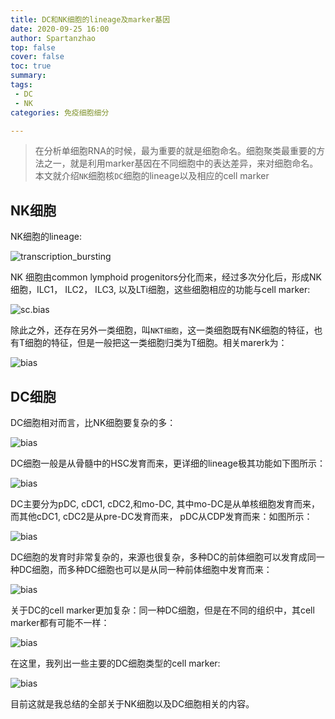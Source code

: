 ```yaml
---
title: DC和NK细胞的lineage及marker基因
date: 2020-09-25 16:00
author: Spartanzhao
top: false
cover: false
toc: true
summary:
tags: 
 - DC
 - NK
categories: 免疫细胞细分

---
```


> 在分析单细胞RNA的时候，最为重要的就是细胞命名。细胞聚类最重要的方法之一，就是利用marker基因在不同细胞中的表达差异，来对细胞命名。本文就介绍`NK`细胞核`DC`细胞的lineage以及相应的cell marker

## NK细胞

NK细胞的lineage:

![transcription_bursting](https://gitee.com/anno-sc/blog_source/raw/master/figure/DC_marker/common_lymphoid_progenitors.png)


NK 细胞由common lymphoid progenitors分化而来，经过多次分化后，形成NK细胞，ILC1， ILC2， ILC3, 以及LTi细胞，这些细胞相应的功能与cell marker:

![sc.bias](https://gitee.com/anno-sc/blog_source/raw/master/figure/DC_marker/Innate_lymphoid_cells.png)

除此之外，还存在另外一类细胞，叫`NKT细胞`，这一类细胞既有NK细胞的特征，也有T细胞的特征，但是一般把这一类细胞归类为T细胞。相关marerk为：

![bias](https://gitee.com/anno-sc/blog_source/raw/master/figure/DC_marker/NKT.png)

## DC细胞
DC细胞相对而言，比NK细胞要复杂的多：

![bias](https://gitee.com/anno-sc/blog_source/raw/master/figure/DC_marker/DC_lineage1.png)

DC细胞一般是从骨髓中的HSC发育而来，更详细的lineage极其功能如下图所示：

![bias](https://gitee.com/anno-sc/blog_source/raw/master/figure/DC_marker/DC_lineage2.png)

DC主要分为pDC, cDC1, cDC2,和mo-DC, 其中mo-DC是从单核细胞发育而来，而其他cDC1, cDC2是从pre-DC发育而来， pDC从CDP发育而来：如图所示：

![bias](https://gitee.com/anno-sc/blog_source/raw/master/figure/DC_marker/DC_lineage3.png)

DC细胞的发育时非常复杂的，来源也很复杂，多种DC的前体细胞可以发育成同一种DC细胞，而多种DC细胞也可以是从同一种前体细胞中发育而来：

![bias](https://gitee.com/anno-sc/blog_source/raw/master/figure/DC_marker/DC_lineage4.png)

关于DC的cell marker更加复杂：同一种DC细胞，但是在不同的组织中，其cell marker都有可能不一样：

![bias](https://gitee.com/anno-sc/blog_source/raw/master/figure/DC_marker/Dendritic_cells.png)



在这里，我列出一些主要的DC细胞类型的cell marker:

![bias](https://gitee.com/anno-sc/blog_source/raw/master/figure/DC_marker/DCs.png)

目前这就是我总结的全部关于NK细胞以及DC细胞相关的内容。

